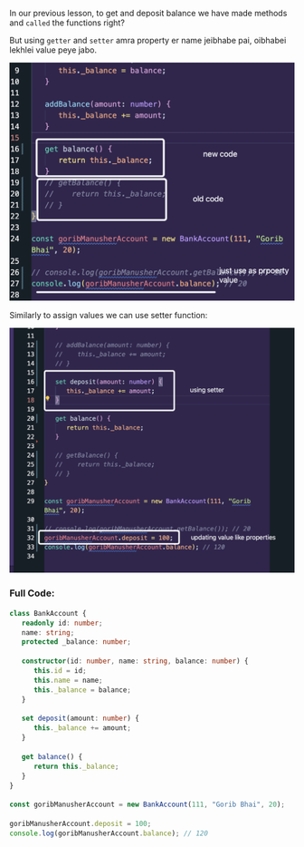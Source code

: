 In our previous lesson, to get and deposit balance we have made methods and `called` the functions right?

But using `getter` and `setter` amra property er name jeibhabe pai, oibhabei lekhlei value peye jabo.

![alt text](image-14.png)

Similarly to assign values we can use setter function:

![alt text](image-15.png)

### Full Code:

```ts
class BankAccount {
   readonly id: number;
   name: string;
   protected _balance: number;

   constructor(id: number, name: string, balance: number) {
      this.id = id;
      this.name = name;
      this._balance = balance;
   }

   set deposit(amount: number) {
      this._balance += amount;
   }

   get balance() {
      return this._balance;
   }
}

const goribManusherAccount = new BankAccount(111, "Gorib Bhai", 20);

goribManusherAccount.deposit = 100;
console.log(goribManusherAccount.balance); // 120
```
